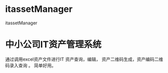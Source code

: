 # itassetManager
itassetManager
# 中小公司IT资产管理系统

通过调用excel资产文件进行IT 资产查询，编辑， 资产二维码生成，资产编码二维码录入查询 。 简单好用。
